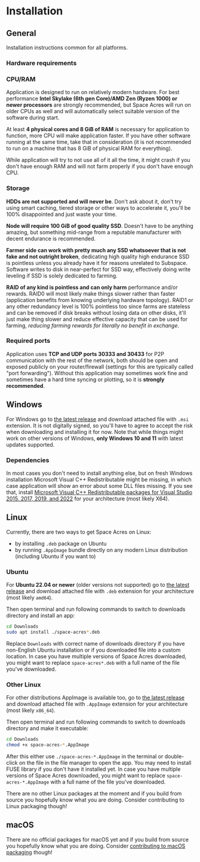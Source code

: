 # Installation

## General

Installation instructions common for all platforms.

### Hardware requirements

### CPU/RAM

Application is designed to run on relatively modern hardware. For best performance **Intel Skylake (6th gen Core)/AMD
Zen (Ryzen 1000) or newer processors** are strongly recommended, but Space Acres will run on older CPUs as well and will
automatically select suitable version of the software during start.

At least **4 physical cores and 8 GiB of RAM** is necessary for application to function, more CPU will make application
faster. If you have other software running at the same time, take that in consideration (it is not recommended to run on
a machine that has 8 GiB of physical RAM for everything).

While application will try to not use all of it all the time, it might crash if you don't have enough RAM and will not
farm properly if you don't have enough CPU.

### Storage

**HDDs are not supported and will never be**. Don't ask about it, don't try using smart caching, tiered storage or other
ways to accelerate it, you'll be 100% disappointed and just waste your time.

**Node will require 100 GiB of good quality SSD**. Doesn't have to be anything amazing, but something mid-range from a
reputable manufacturer with decent endurance is recommended.

**Farmer side can work with pretty much any SSD whatsoever that is not fake and not outright broken**, dedicating high
quality high endurance SSD is pointless unless you already have it for reasons unrelated to Subspace. Software writes to
disk in near-perfect for SSD way, effectively doing write leveling if SSD is solely dedicated to farming.

**RAID of any kind is pointless and can only harm** performance and/or rewards. RAID0 will most likely make things
slower rather than faster (application benefits from knowing underlying hardware topology). RAID1 or any other
redundancy level is 100% pointless too since farms are stateless and can be removed if disk breaks without losing data
on other disks, it'll just make thing slower and reduce effective capacity that can be used for farming, *reducing
farming rewards for literally no benefit in exchange*.

### Required ports

Application uses **TCP and UDP ports 30333 and 30433** for P2P communication with the rest of the network, both should
be open and exposed publicly on your router/firewall (settings for this are typically called "port forwarding"). Without
this application may sometimes work fine and sometimes have a hard time syncing or plotting, so it is
**strongly recommended**.

## Windows

For Windows go to [the latest release](https://github.com/subspace/space-acres/releases/latest) and download attached
file with `.msi` extension. It is not digitally signed, so you'll have to agree to accept the risk when downloading and
installing it for now. Note that while things might work on other versions of Windows, **only Windows 10 and 11** with
latest updates supported.

### Dependencies

In most cases you don't need to install anything else, but on fresh Windows installation Microsoft Visual C++
Redistributable might be missing, in which case application will show an error about some DLL files missing. If you see
that, install [Microsoft Visual C++ Redistributable packages for Visual Studio 2015, 2017, 2019, and 2022](https://learn.microsoft.com/en-US/cpp/windows/latest-supported-vc-redist?view=msvc-170#visual-studio-2015-2017-2019-and-2022)
for your architecture (most likely X64).

## Linux

Currently, there are two ways to get Space Acres on Linux:
* by installing `.deb` package on Ubuntu
* by running `.AppImage` bundle directly on any modern Linux distribution (including Ubuntu if you want to)

### Ubuntu

For **Ubuntu 22.04 or newer** (older versions not supported) go to [the latest release](https://github.com/subspace/space-acres/releases/latest) and download attached
file with `.deb` extension for your architecture (most likely `amd64`).

Then open terminal and run following commands to switch to downloads directory and install an app:
```bash
cd Downloads
sudo apt install ./space-acres*.deb
```

Replace `Downloads` with correct name of downloads directory if you have non-English Ubuntu installation or if you
downloaded file into a custom location. In case you have multiple versions of Space Acres downloaded, you might want to
replace `space-acres*.deb` with a full name of the file you've downloaded.

### Other Linux

For other distributions AppImage is available too, go to [the latest release](https://github.com/subspace/space-acres/releases/latest) and download attached
file with `.AppImage` extension for your architecture (most likely `x86_64`).

Then open terminal and run following commands to switch to downloads directory and make it executable:
```bash
cd Downloads
chmod +x space-acres-*.AppImage
```

After this either use `./space-acres-*.AppImage` in the terminal or double-click on the file in the file manager to open
the app. You may need to install FUSE library if you don't have it installed yet. In case you have multiple versions of
Space Acres downloaded, you might want to replace `space-acres-*.AppImage` with a full name of the file you've
downloaded.

There are no other Linux packages at the moment and if you build from source you hopefully know what
you are doing.
Consider contributing to Linux packaging though!

## macOS

There are no official packages for macOS yet and if you build from source you hopefully know what you are doing.
Consider [contributing to macOS packaging](https://github.com/subspace/space-acres/issues/7) though!
